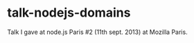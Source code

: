 talk-nodejs-domains
===================

Talk I gave at node.js Paris #2 (11th sept. 2013) at Mozilla Paris.
